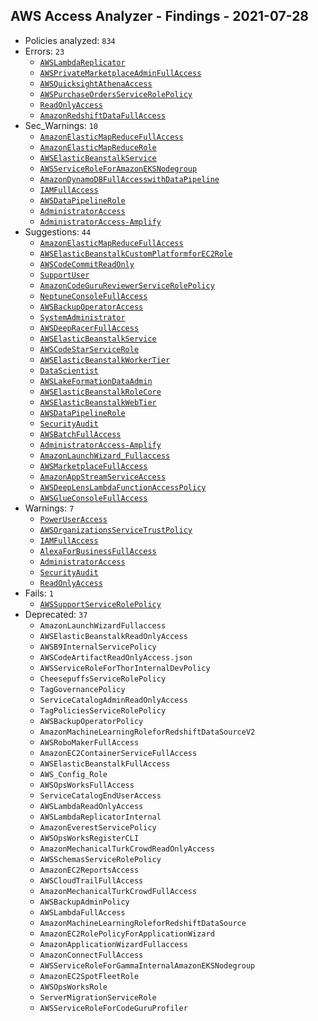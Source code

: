 ## AWS Access Analyzer - Findings - 2021-07-28

- Policies analyzed: `834`
- Errors: `23`
  - [`AWSLambdaReplicator`](./AWSLambdaReplicator.json)
  - [`AWSPrivateMarketplaceAdminFullAccess`](./AWSPrivateMarketplaceAdminFullAccess.json)
  - [`AWSQuicksightAthenaAccess`](./AWSQuicksightAthenaAccess.json)
  - [`AWSPurchaseOrdersServiceRolePolicy`](./AWSPurchaseOrdersServiceRolePolicy.json)
  - [`ReadOnlyAccess`](./ReadOnlyAccess.json)
  - [`AmazonRedshiftDataFullAccess`](./AmazonRedshiftDataFullAccess.json)
- Sec_Warnings: `10`
  - [`AmazonElasticMapReduceFullAccess`](./AmazonElasticMapReduceFullAccess.json)
  - [`AmazonElasticMapReduceRole`](./AmazonElasticMapReduceRole.json)
  - [`AWSElasticBeanstalkService`](./AWSElasticBeanstalkService.json)
  - [`AWSServiceRoleForAmazonEKSNodegroup`](./AWSServiceRoleForAmazonEKSNodegroup.json)
  - [`AmazonDynamoDBFullAccesswithDataPipeline`](./AmazonDynamoDBFullAccesswithDataPipeline.json)
  - [`IAMFullAccess`](./IAMFullAccess.json)
  - [`AWSDataPipelineRole`](./AWSDataPipelineRole.json)
  - [`AdministratorAccess`](./AdministratorAccess.json)
  - [`AdministratorAccess-Amplify`](./AdministratorAccess-Amplify.json)
- Suggestions: `44`
  - [`AmazonElasticMapReduceFullAccess`](./AmazonElasticMapReduceFullAccess.json)
  - [`AWSElasticBeanstalkCustomPlatformforEC2Role`](./AWSElasticBeanstalkCustomPlatformforEC2Role.json)
  - [`AWSCodeCommitReadOnly`](./AWSCodeCommitReadOnly.json)
  - [`SupportUser`](./SupportUser.json)
  - [`AmazonCodeGuruReviewerServiceRolePolicy`](./AmazonCodeGuruReviewerServiceRolePolicy.json)
  - [`NeptuneConsoleFullAccess`](./NeptuneConsoleFullAccess.json)
  - [`AWSBackupOperatorAccess`](./AWSBackupOperatorAccess.json)
  - [`SystemAdministrator`](./SystemAdministrator.json)
  - [`AWSDeepRacerFullAccess`](./AWSDeepRacerFullAccess.json)
  - [`AWSElasticBeanstalkService`](./AWSElasticBeanstalkService.json)
  - [`AWSCodeStarServiceRole`](./AWSCodeStarServiceRole.json)
  - [`AWSElasticBeanstalkWorkerTier`](./AWSElasticBeanstalkWorkerTier.json)
  - [`DataScientist`](./DataScientist.json)
  - [`AWSLakeFormationDataAdmin`](./AWSLakeFormationDataAdmin.json)
  - [`AWSElasticBeanstalkRoleCore`](./AWSElasticBeanstalkRoleCore.json)
  - [`AWSElasticBeanstalkWebTier`](./AWSElasticBeanstalkWebTier.json)
  - [`AWSDataPipelineRole`](./AWSDataPipelineRole.json)
  - [`SecurityAudit`](./SecurityAudit.json)
  - [`AWSBatchFullAccess`](./AWSBatchFullAccess.json)
  - [`AdministratorAccess-Amplify`](./AdministratorAccess-Amplify.json)
  - [`AmazonLaunchWizard_Fullaccess`](./AmazonLaunchWizard_Fullaccess.json)
  - [`AWSMarketplaceFullAccess`](./AWSMarketplaceFullAccess.json)
  - [`AmazonAppStreamServiceAccess`](./AmazonAppStreamServiceAccess.json)
  - [`AWSDeepLensLambdaFunctionAccessPolicy`](./AWSDeepLensLambdaFunctionAccessPolicy.json)
  - [`AWSGlueConsoleFullAccess`](./AWSGlueConsoleFullAccess.json)
- Warnings: `7`
  - [`PowerUserAccess`](./PowerUserAccess.json)
  - [`AWSOrganizationsServiceTrustPolicy`](./AWSOrganizationsServiceTrustPolicy.json)
  - [`IAMFullAccess`](./IAMFullAccess.json)
  - [`AlexaForBusinessFullAccess`](./AlexaForBusinessFullAccess.json)
  - [`AdministratorAccess`](./AdministratorAccess.json)
  - [`SecurityAudit`](./SecurityAudit.json)
  - [`ReadOnlyAccess`](./ReadOnlyAccess.json)
- Fails: `1`
  - [`AWSSupportServiceRolePolicy`](./AWSSupportServiceRolePolicy.json)
- Deprecated: `37`
  - `AmazonLaunchWizardFullaccess`
  - `AWSElasticBeanstalkReadOnlyAccess`
  - `AWSB9InternalServicePolicy`
  - `AWSCodeArtifactReadOnlyAccess.json`
  - `AWSServiceRoleForThorInternalDevPolicy`
  - `CheesepuffsServiceRolePolicy`
  - `TagGovernancePolicy`
  - `ServiceCatalogAdminReadOnlyAccess`
  - `TagPoliciesServiceRolePolicy`
  - `AWSBackupOperatorPolicy`
  - `AmazonMachineLearningRoleforRedshiftDataSourceV2`
  - `AWSRoboMakerFullAccess`
  - `AmazonEC2ContainerServiceFullAccess`
  - `AWSElasticBeanstalkFullAccess`
  - `AWS_Config_Role`
  - `AWSOpsWorksFullAccess`
  - `ServiceCatalogEndUserAccess`
  - `AWSLambdaReadOnlyAccess`
  - `AWSLambdaReplicatorInternal`
  - `AmazonEverestServicePolicy`
  - `AWSOpsWorksRegisterCLI`
  - `AmazonMechanicalTurkCrowdReadOnlyAccess`
  - `AWSSchemasServiceRolePolicy`
  - `AmazonEC2ReportsAccess`
  - `AWSCloudTrailFullAccess`
  - `AmazonMechanicalTurkCrowdFullAccess`
  - `AWSBackupAdminPolicy`
  - `AWSLambdaFullAccess`
  - `AmazonMachineLearningRoleforRedshiftDataSource`
  - `AmazonEC2RolePolicyForApplicationWizard`
  - `AmazonApplicationWizardFullaccess`
  - `AmazonConnectFullAccess`
  - `AWSServiceRoleForGammaInternalAmazonEKSNodegroup`
  - `AmazonEC2SpotFleetRole`
  - `AWSOpsWorksRole`
  - `ServerMigrationServiceRole`
  - `AWSServiceRoleForCodeGuruProfiler`
